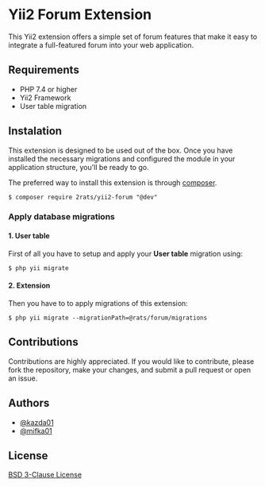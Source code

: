 
# Yii2 Forum Extension
This Yii2 extension offers a simple set of forum features that make it easy to integrate a full-featured forum into your web application. 

## Requirements

 - PHP 7.4 or higher
 - Yii2 Framework
 - User table migration

## Instalation
This extension is designed to be used out of the box. Once you have installed the necessary migrations and configured the module in your application structure, you'll be ready to go.

The preferred way to install this extension is through [composer](http://getcomposer.org/download/).

```
$ composer require 2rats/yii2-forum "@dev"
```
### Apply database migrations


#### 1. User table 
First of all you have to setup and apply your **User table** migration using:
```
$ php yii migrate
```
#### 2. Extension
Then you have to to apply migrations of this extension:

```
$ php yii migrate --migrationPath=@rats/forum/migrations
```

## Contributions
Contributions are highly appreciated. If you would like to contribute, please fork the repository, make your changes, and submit a pull request or open an issue.

## Authors

- [@kazda01](https://www.github.com/kazda01)
- [@mifka01](https://www.github.com/mifka01)

## License

[BSD 3-Clause License](https://github.com/2rats/yii2-forum/blob/main/LICENSE)


